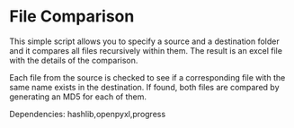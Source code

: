 # File Comparison
This simple script allows you to specify a source and a destination folder and it compares all files recursively within them.
The result is an excel file with the details of the comparison.

Each file from the source is checked to see if a corresponding file with the same name exists in the destination.
If found, both files are compared by generating an MD5 for each of them.

Dependencies: hashlib,openpyxl,progress